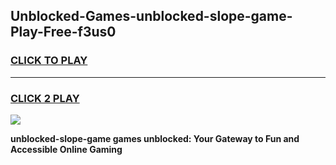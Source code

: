
## Unblocked-Games-unblocked-slope-game-Play-Free-f3us0
<h3>
<a href="https://premium76.site?title=unblocked-slope-game&ref=18A1">CLICK TO PLAY</a></h3>
<hr>

<h3>
<a href="https://premium76.site?title=unblocked-slope-game&ref=18A1">CLICK 2 PLAY</a>
  
</h3>

<a href="https://premium76.site?title=unblocked-slope-game&ref=18A1"><img src="https://clearcache.store/games.png"></a>


**unblocked-slope-game games unblocked: Your Gateway to Fun and Accessible Online Gaming**

